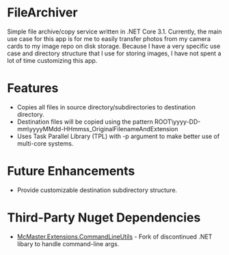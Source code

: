 # FileArchiver
Simple file archive/copy service written in .NET Core 3.1. Currently, the main use case for this app is for me to easily transfer photos from my camera cards to my image repo on disk storage. Because I have a very specific use case and directory structure that I use for storing images, I have not spent a lot of time customizing this app.

# Features

* Copies all files in source directory/subdirectories to destination directory.
* Destination files will be copied using the pattern ROOT\yyyy-DD-mm\yyyyMMdd-HHmmss_OriginalFilenameAndExtension
* Uses Task Parallel Library (TPL) with -p argument to make better use of multi-core systems.

# Future Enhancements

* Provide customizable destination subdirectory structure.

# Third-Party Nuget Dependencies

* [McMaster.Extensions.CommandLineUtils](https://github.com/natemcmaster/CommandLineUtils) - Fork of discontinued .NET libary to handle command-line args.
